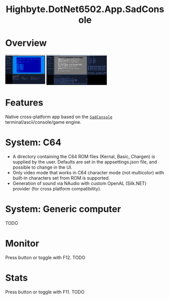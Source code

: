 <h1 align="center">Highbyte.DotNet6502.App.SadConsole</h1>

# Overview
<img align="top" src="Screenshots/SadConsole_C64_Basic.png" width="25%" height="25%" title="SadConsole rendering in native SadConsole host window">
<img align="top" src="Screenshots/SadConsole_C64_Monitor.png" width="38%" height="38%" title="SadConsole rendering in native SadConsole host window">

# Features
Native cross-platform app based on the [`SadConsole`](https://github.com/Thraka/SadConsole) terminal/ascii/console/game engine.

# System: C64 
- A directory containing the C64 ROM files (Kernal, Basic, Chargen) is supplied by the user. Defaults are set in the appsettings.json file, and possible to change in the UI.
- Only video mode that works in C64 character mode (not multicolor) with built-in characters set from ROM is supported. 
- Generation of sound via NAudio with custom OpenAL (Silk.NET) provider (for cross platform compatibility).

# System: Generic computer 
TODO

# Monitor
Press button or toggle with F12.
TODO

# Stats
Press button or toggle with F11.
TODO
